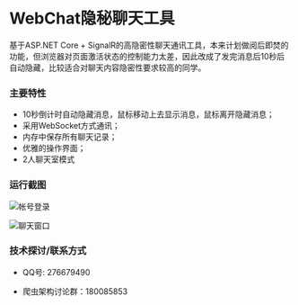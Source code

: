
# WebChat隐秘聊天工具

基于ASP.NET Core + SignalR的高隐密性聊天通讯工具，本来计划做阅后即焚的功能，但浏览器对页面激活状态的控制能力太差，因此改成了发完消息后10秒后自动隐藏，比较适合对聊天内容隐密性要求较高的同学。


### 主要特性

- 10秒倒计时自动隐藏消息，鼠标移动上去显示消息，鼠标离开隐藏消息；
- 采用WebSocket方式通讯；
- 内存中保存所有聊天记录；
- 优雅的操作界面；
- 2人聊天室模式

### 运行截图	

![帐号登录](https://github.com/coldicelion/Encryption-Web-Chat/blob/master/src/Wesley.Component.WebChat.Example/Resources/login.png?raw=true)

![聊天窗口](https://github.com/coldicelion/Encryption-Web-Chat/blob/master/src/Wesley.Component.WebChat.Example/Resources/chat.png?raw=true)


### 技术探讨/联系方式

- QQ号: 276679490

- 爬虫架构讨论群：180085853



